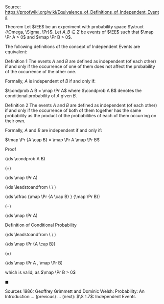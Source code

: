 # 

Source: https://proofwiki.org/wiki/Equivalence_of_Definitions_of_Independent_Events



Theorem
Let $\EE$ be an experiment with probability space $\struct {\Omega, \Sigma, \Pr}$.
Let $A, B \in \Sigma$ be events of $\EE$ such that $\map \Pr A > 0$ and $\map \Pr B > 0$.

The following definitions of the concept of Independent Events are equivalent:


Definition 1
The events $A$ and $B$ are defined as independent (of each other) if and only if the occurrence of one of them does not affect the probability of the occurrence of the other one.

Formally, $A$ is independent of $B$ if and only if:

$\condprob A B = \map \Pr A$
where $\condprob A B$ denotes the conditional probability of $A$ given $B$.

Definition 2
The events $A$ and $B$ are defined as independent (of each other) if and only if the occurrence of both of them together has the same probability as the product of the probabilities of each of them occurring on their own.

Formally, $A$ and $B$ are independent if and only if:

$\map \Pr {A \cap B} = \map \Pr A \map \Pr B$


Proof













\(\ds \condprob A B\)

\(=\)







\(\ds \map \Pr A\)














\(\ds \leadstoandfrom \ \ \)





\(\ds \dfrac {\map \Pr {A \cap B} } {\map \Pr B}\)

\(=\)







\(\ds \map \Pr A\)





Definition of Conditional Probability








\(\ds \leadstoandfrom \ \ \)





\(\ds \map \Pr {A \cap B}\)

\(=\)







\(\ds \map \Pr A \, \map \Pr B\)





which is valid, as $\map \Pr B > 0$



$\blacksquare$


Sources
1986: Geoffrey Grimmett and Dominic Welsh: Probability: An Introduction ... (previous) ... (next): $\S 1.7$: Independent Events




